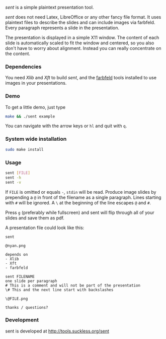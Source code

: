 _sent_ is a simple plaintext presentation tool.

_sent_ does not need Latex, LibreOffice or any other fancy file format.
It uses plaintext files to describe the slides and can include images via farbfeld.
Every paragraph represents a slide in the presentation.

The presentation is displayed in a simple X11 window.
The content of each slide is automatically scaled to fit the window and centered,
so you also don't have to worry about alignment.
Instead you can really concentrate on the content.

### Dependencies

You need _Xlib_ and _Xft_ to build _sent_,
and the [farbfeld][0] tools installed to use images in your presentations.

### Demo

To get a little demo, just type

```sh
make && ./sent example
```

You can navigate with the arrow keys or `hl` and quit with `q`.

### System wide installation

```sh
sudo make install
```

### Usage

```sh
sent [FILE]
sent -h
sent -v
```

If `FILE` is omitted or equals `-`, `stdin` will be read.
Produce image slides by prepending a `@` in front of the filename as a single paragraph.
Lines starting with `#` will be ignored.
A `\` at the beginning of the line escapes `@` and `#`.

Press `g` (preferably while fullscreen) and sent will flip through all of your slides and save them as pdf.

A presentation file could look like this:

```sent
sent

@nyan.png

depends on
- Xlib
- Xft
- farbfeld

sent FILENAME
one slide per paragraph
# This is a comment and will not be part of the presentation
\# This and the next line start with backslashes

\@FILE.png

thanks / questions?
```

### Development

sent is developed at <http://tools.suckless.org/sent>


[0]: http://tools.suckless.org/farbfeld/
